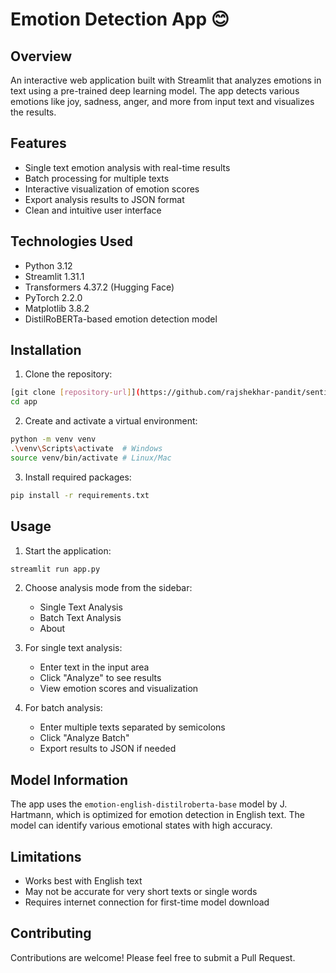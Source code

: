 # Emotion Detection App 😊

## Overview
An interactive web application built with Streamlit that analyzes emotions in text using a pre-trained deep learning model. The app detects various emotions like joy, sadness, anger, and more from input text and visualizes the results.

## Features
- Single text emotion analysis with real-time results
- Batch processing for multiple texts
- Interactive visualization of emotion scores
- Export analysis results to JSON format
- Clean and intuitive user interface

## Technologies Used
- Python 3.12
- Streamlit 1.31.1
- Transformers 4.37.2 (Hugging Face)
- PyTorch 2.2.0
- Matplotlib 3.8.2
- DistilRoBERTa-based emotion detection model

## Installation
1. Clone the repository:
```bash
[git clone [repository-url]](https://github.com/rajshekhar-pandit/sentiment_analysis/)
cd app
```

2. Create and activate a virtual environment:
```bash
python -m venv venv
.\venv\Scripts\activate  # Windows
source venv/bin/activate # Linux/Mac
```

3. Install required packages:
```bash
pip install -r requirements.txt
```

## Usage
1. Start the application:
```bash
streamlit run app.py
```

2. Choose analysis mode from the sidebar:
   - Single Text Analysis
   - Batch Text Analysis
   - About

3. For single text analysis:
   - Enter text in the input area
   - Click "Analyze" to see results
   - View emotion scores and visualization

4. For batch analysis:
   - Enter multiple texts separated by semicolons
   - Click "Analyze Batch"
   - Export results to JSON if needed

## Model Information
The app uses the `emotion-english-distilroberta-base` model by J. Hartmann, which is optimized for emotion detection in English text. The model can identify various emotional states with high accuracy.

## Limitations
- Works best with English text
- May not be accurate for very short texts or single words
- Requires internet connection for first-time model download

## Contributing
Contributions are welcome! Please feel free to submit a Pull Request.
